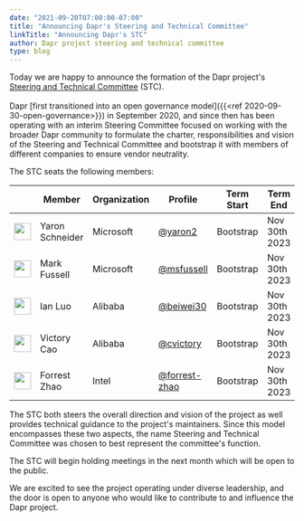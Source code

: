 ```yaml
---
date: "2021-09-20T07:00:00-07:00"
title: "Announcing Dapr's Steering and Technical Committee"
linkTitle: "Announcing Dapr's STC"
author: Dapr project steering and technical committee
type: blog
---
```


Today we are happy to announce the formation of the Dapr project's [Steering and Technical Committee](https://github.com/dapr/community/blob/master/steering-and-technical-committee-charter.md) (STC).<br><br>
Dapr [first transitioned into an open governance model]({{<ref 2020-09-30-open-governance>}}) in September 2020, and since then has been operating with an interim Steering Committee focused on working with the broader Dapr community to formulate the charter, responsibilities and vision of the Steering and Technical Committee and bootstrap it with members of different companies to ensure vendor neutrality.

The STC seats the following members:

| &nbsp;                                                         | Member           | Organization | Profile                                              | Term Start | Term End |
| -------------------------------------------------------------- | ---------------- | ------------ | ---------------------------------------------------- | ---------- | --------
| <img width="30px" src="https://github.com/yaron2.png">         | Yaron Schneider|   Microsoft     | [@yaron2](https://github.com/yaron2) | Bootstrap  | Nov 30th 2023     |
| <img width="30px" src="https://github.com/msfussell.png">      | Mark Fussell      | Microsoft       | [@msfussell](https://github.com/msfussell)      | Bootstrap  | Nov 30th 2023     |
| <img width="30px" src="https://github.com/beiwei30.png">       | Ian Luo  | Alibaba          | [@beiwei30](https://github.com/beiwei30)           | Bootstrap  | Nov 30th 2023     |
| <img width="30px" src="https://github.com/cvictory.png">       | Victory Cao        | Alibaba  | [@cvictory](https://github.com/cvictory)               | Bootstrap | Nov 30th 2023     |
| <img width="30px" src="https://github.com/forrest-zhao.png">   | Forrest Zhao      | Intel       | [@forrest-zhao](https://github.com/forrest-zhao)                 | Bootstrap | Nov 30th 2023     |

The STC both steers the overall direction and vision of the project as well provides technical guidance to the project's maintainers. Since this model encompasses these two aspects, the name Steering and Technical Committee was chosen to best represent the committee's function.

The STC will begin holding meetings in the next month which will be open to the public.

We are excited to see the project operating under diverse leadership, and the door is open to anyone who would like to contribute to and influence the Dapr project.
